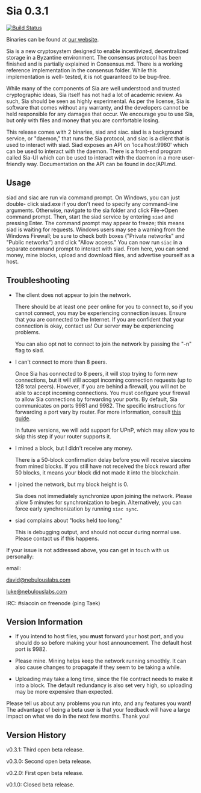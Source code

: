 Sia 0.3.1
=========

[![Build Status](https://travis-ci.org/NebulousLabs/Sia.svg?branch=master)](https://travis-ci.org/NebulousLabs/Sia)

Binaries can be found at [our website](http://siacoin.com).

Sia is a new cryptosystem designed to enable incentivized, decentralized
storage in a Byzantine environment. The consensus protocol has been finished
and is partially explained in Consensus.md. There is a working reference
implementation in the consensus folder. While this implementation is well-
tested, it is not guaranteed to be bug-free.

While many of the components of Sia are well understood and trusted
cryptographic ideas, Sia itself has not had a lot of academic review. As such,
Sia should be seen as highly experimental. As per the license, Sia is software
that comes without any warranty, and the developers cannot be held responsible
for any damages that occur. We encourage you to use Sia, but only with files
and money that you are comfortable losing.

This release comes with 2 binaries, siad and siac. siad is a background
service, or "daemon," that runs the Sia protocol, and siac is a client that is
used to interact with siad. Siad exposes an API on 'localhost:9980' which can
be used to interact with the daemon. There is a front-end program called Sia-UI
which can be used to interact with the daemon in a more user-friendly way.
Documentation on the API can be found in doc/API.md.

Usage
-----

siad and siac are run via command prompt. On Windows, you can just double-
click siad.exe if you don't need to specify any command-line arguments.
Otherwise, navigate to the sia folder and click File->Open command prompt.
Then, start the siad service by entering `siad` and pressing Enter. The
command prompt may appear to freeze; this means siad is waiting for requests.
Windows users may see a warning from the Windows Firewall; be sure to check
both boxes ("Private networks" and "Public networks") and click "Allow
access." You can now run `siac` in a separate command prompt to interact with
siad. From here, you can send money, mine blocks, upload and download
files, and advertise yourself as a host.

Troubleshooting
---------------

- The client does not appear to join the network.

  There should be at least one peer online for you to connect to, so if you
  cannot connect, you may be experiencing connection issues. Ensure that you
  are connected to the Internet. If you are confident that your connection is
  okay, contact us! Our server may be experiencing problems.

  You can also opt not to connect to join the network by passing the "-n" flag
  to siad.

- I can't connect to more than 8 peers.

  Once Sia has connected to 8 peers, it will stop trying to form new
  connections, but it will still accept incoming connection requests (up to 128
  total peers). However, if you are behind a firewall, you will not be able to
  accept incoming connections. You must configure your firewall to allow Sia
  connections by forwarding your ports. By default, Sia communicates on ports
  9981 and 9982. The specific instructions for forwarding a port vary by
  router. For more information, consult [this guide](http://portfoward.com).

  In future versions, we will add support for UPnP, which may allow you to
  skip this step if your router supports it.

- I mined a block, but I didn't receive any money.

  There is a 50-block confirmation delay before you will receive siacoins from
  mined blocks. If you still have not received the block reward after 50
  blocks, it means your block did not made it into the blockchain.

- I joined the network, but my block height is 0.

  Sia does not immediately synchronize upon joining the network. Please allow 5 minutes for synchronization to begin. Alternatively, you can force early synchronization by running `siac sync`.

- siad complains about "locks held too long."

  This is debugging output, and should not occur during normal use. Please
  contact us if this happens.

If your issue is not addressed above, you can get in touch with us personally:

  email:
  
  david@nebulouslabs.com
  
  luke@nebulouslabs.com
  
  IRC: #siacoin on freenode (ping Taek)

Version Information
-------------------

- If you intend to host files, you **must** forward your host port, and you
  should do so before making your host announcement. The default host port is
  9982.

- Please mine. Mining helps keep the network running smoothly. It can also
  cause changes to propagate if they seem to be taking a while.

- Uploading may take a long time, since the file contract needs to make it
  into a block. The default redundancy is also set very high, so uploading may
  be more expensive than expected.

Please tell us about any problems you run into, and any features you want! The
advantage of being a beta user is that your feedback will have a large impact
on what we do in the next few months. Thank you!

Version History
---------------

v0.3.1: Third open beta release.

v0.3.0: Second open beta release.

v0.2.0: First open beta release.

v0.1.0: Closed beta release.
